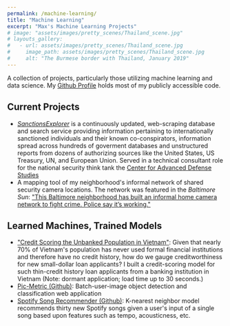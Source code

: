 ```yaml
---
permalink: /machine-learning/
title: "Machine Learning"
excerpt: "Max's Machine Learning Projects"
# image: "assets/images/pretty_scenes/Thailand_scene.jpg"
# layouts_gallery:
#   - url: assets/images/pretty_scenes/Thailand_scene.jpg
#     image_path: assets/images/pretty_scenes/Thailand_scene.jpg
#     alt: "The Burmese border with Thailand, January 2019"
---
```


A collection of projects, particularly those utilizing machine learning and data science.
My [Github Profile](https://github.com/mefrem) holds most of my publicly accessible code.

## Current Projects

- [*SanctionsExplorer*](https://master.d2lar62teu450l.amplifyapp.com/) is a continuously updated, web-scraping database and search service providing information pertaining to internationally sanctioned individuals and their known co-conspirators, information spread across hundreds of goverment databases and unstructured reports from dozens of authorizing sources like the United States, US Treasury, UN, and European Union. Served in a technical consultant role for the national security think tank the [Center for Advanced Defense Studies](https://c4ads.org/)
- A mapping tool of my neighborhood's informal network of shared security camera locations. The network was featured in the *Baltimore Sun*: ["This Baltimore neighborhood has built an informal home camera network to fight crime. Police say it’s working."](https://www.baltimoresun.com/news/crime/bs-md-ci-cr-patterson-park-cameras-20191021-wng33b54ffe55ikbxt2arrxmka-story.html)

## Learned Machines, Trained Models

- ["Credit Scoring the Unbanked Population in Vietnam"](https://creditscoring-unbanked-vietnam.herokuapp.com/): Given that nearly 70% of Vietnam's population has never used formal financial institutions and therefore have no credit history, how do we gauge creditworthiness for new small-dollar loan applicants? I built a credit-scoring model for such thin-credit history loan applicants from a banking institution in Vietnam (Note: dormant application; load time up to 30 seconds.)
- [Pic-Metric (Github)](https://github.com/Build-Week-Pic-Metric-2/DataScience): Batch-user-image object detection and classification web application
- [Spotify Song Recommender (Github)](https://github.com/Build-Week-Spotify-Song-Suggester-1/Data-science): K-nearest neighbor model recommends thirty new Spotify songs given a user's input of a single song based upon features such as tempo, acousticness, etc.

